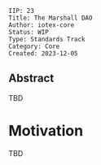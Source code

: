 ```
IIP: 23
Title: The Marshall DAO
Author: iotex-core
Status: WIP
Type: Standards Track
Category: Core
Created: 2023-12-05
```
## Abstract
TBD

# Motivation
TBD
